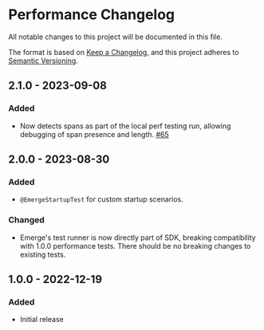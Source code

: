 # Performance Changelog

All notable changes to this project will be documented in this file.

The format is based on [Keep a Changelog](https://keepachangelog.com/en/1.0.0/),
and this project adheres to [Semantic Versioning](https://semver.org/spec/v2.0.0.html).

## 2.1.0 - 2023-09-08

### Added

- Now detects spans as part of the local perf testing run, allowing debugging of span presence and
  length. [#65](https://github.com/EmergeTools/emerge-android/pull/65)

## 2.0.0 - 2023-08-30

### Added

- `@EmergeStartupTest` for custom startup scenarios.

### Changed

- Emerge's test runner is now directly part of SDK, breaking compatibility with 1.0.0 performance
  tests. There should be no breaking changes to existing tests.

## 1.0.0 - 2022-12-19

### Added

- Initial release
